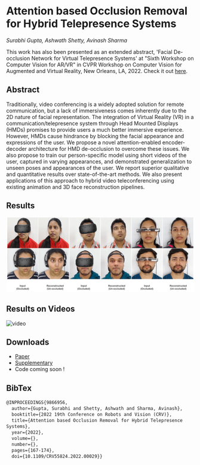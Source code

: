 # Attention based Occlusion Removal for Hybrid Telepresence Systems
_Surabhi Gupta, Ashwath Shetty, Avinash Sharma_

This work has also been presented as an extended abstract, 'Facial De-occlusion Network for Virtual Telepresence Systems' at "Sixth Workshop on Computer Vision for AR/VR" in CVPR Workshop on Computer Vision for Augmented and Virtual
Reality, New Orleans, LA, 2022. Check it out [here](https://xr.cornell.edu/workshop/2022/papers).

## Abstract

Traditionally, video conferencing is a widely adopted solution for remote communication, but a lack of immersiveness comes inherently due to the 2D nature of facial representation. The integration of Virtual Reality (VR) in a communication/telepresence system through Head Mounted Displays (HMDs) promises to provide users a much better immersive experience. However, HMDs cause hindrance by blocking the facial appearance and expressions of the user. We propose a novel attention-enabled encoder-decoder architecture for HMD de-occlusion to overcome these issues. We also propose to train our person-specific model using short videos of the user, captured in varying appearances, and demonstrated generalization to unseen poses and appearances of the user. We report superior qualitative and quantitative results over state-of-the-art methods. We also present applications of this approach to hybrid video teleconferencing using existing animation and 3D face reconstruction pipelines.

## Results
![image](result.png)

## Results on Videos
![video](v_result.gif)

## Downloads
* [Paper](https://ieeexplore.ieee.org/abstract/document/9866956/)
* [Supplementary]()
* Code coming soon !

## BibTex
```
@INPROCEEDINGS{9866956,
  author={Gupta, Surabhi and Shetty, Ashwath and Sharma, Avinash},
  booktitle={2022 19th Conference on Robots and Vision (CRV)}, 
  title={Attention based Occlusion Removal for Hybrid Telepresence Systems}, 
  year={2022},
  volume={},
  number={},
  pages={167-174},
  doi={10.1109/CRV55824.2022.00029}}
  ```

